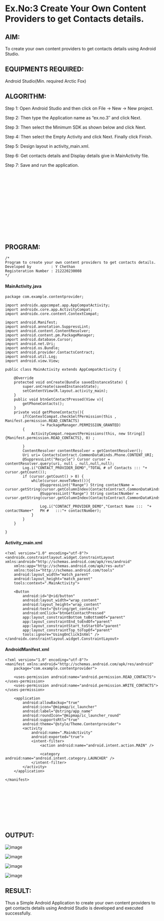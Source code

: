 # Ex.No:3 Create Your Own Content Providers to get Contacts details.


## AIM:

To create your own content providers to get contacts details using Android Studio.

## EQUIPMENTS REQUIRED:

Android Studio(Min. required Arctic Fox)

## ALGORITHM:

Step 1: Open Android Studio and then click on File -> New -> New project.

Step 2: Then type the Application name as “ex.no.3″ and click Next. 

Step 3: Then select the Minimum SDK as shown below and click Next.

Step 4: Then select the Empty Activity and click Next. Finally click Finish.

Step 5: Design layout in activity_main.xml.

Step 6: Get contacts details and Display details give in MainActivity file.

Step 7: Save and run the application.

<br><br><br><br><br><br><br><br><br><br><br><br>

## PROGRAM:

```
/*
Program to create your own content providers to get contacts details.
Developed by         : Y Chethan
Registeration Number : 212220230008
*/
```
#### MainActivity.java
```
package com.example.contentprovider;

import androidx.appcompat.app.AppCompatActivity;
import androidx.core.app.ActivityCompat;
import androidx.core.content.ContextCompat;

import android.Manifest;
import android.annotation.SuppressLint;
import android.content.ContentResolver;
import android.content.pm.PackageManager;
import android.database.Cursor;
import android.net.Uri;
import android.os.Bundle;
import android.provider.ContactsContract;
import android.util.Log;
import android.view.View;

public class MainActivity extends AppCompatActivity {

    @Override
    protected void onCreate(Bundle savedInstanceState) {
        super.onCreate(savedInstanceState);
        setContentView(R.layout.activity_main);
    }
    public void btnGetContactPressed(View v){
        getPhoneContacts();
    }
    private void getPhoneContacts(){
        if(ContextCompat.checkSelfPermission(this , Manifest.permission.READ_CONTACTS)
                != PackageManager.PERMISSION_GRANTED)
        {
            ActivityCompat.requestPermissions(this, new String[] {Manifest.permission.READ_CONTACTS}, 0) ;

        }
        ContentResolver contentResolver = getContentResolver();
        Uri uri= ContactsContract.CommonDataKinds.Phone.CONTENT_URI;
        @SuppressLint("Recycle") Cursor cursor = contentResolver.query(uri, null , null,null,null);
        Log.i("CONTACT_PROVIDER_DEMO","TOTAL # of Contacts ::: "+ cursor.getCount());
        if (cursor.getCount() > 0) {
            while(cursor.moveToNext()){
                @SuppressLint("Range") String contactName = cursor.getString(cursor.getColumnIndex(ContactsContract.CommonDataKinds.Phone.DISPLAY_NAME));
                @SuppressLint("Range") String contactNumber = cursor.getString(cursor.getColumnIndex(ContactsContract.CommonDataKinds.Phone.NUMBER));

                Log.i("CONTACT_PROVIDER_DEMO","Contact Name :::  "+ contactName+"   PH #   :::"+ contactNumber);
            }
        }
    }

}

```
#### Activity_main.xml
```
<?xml version="1.0" encoding="utf-8"?>
<androidx.constraintlayout.widget.ConstraintLayout xmlns:android="http://schemas.android.com/apk/res/android"
    xmlns:app="http://schemas.android.com/apk/res-auto"
    xmlns:tools="http://schemas.android.com/tools"
    android:layout_width="match_parent"
    android:layout_height="match_parent"
    tools:context=".MainActivity">

    <Button
        android:id="@+id/button"
        android:layout_width="wrap_content"
        android:layout_height="wrap_content"
        android:text="@string/get_contacts"
        android:onClick="btnGetContactPressed"
        app:layout_constraintBottom_toBottomOf="parent"
        app:layout_constraintEnd_toEndOf="parent"
        app:layout_constraintStart_toStartOf="parent"
        app:layout_constraintTop_toTopOf="parent"
        tools:ignore="UsingOnClickInXml" />
</androidx.constraintlayout.widget.ConstraintLayout>
```
#### AndroidManifest.xml
```
<?xml version="1.0" encoding="utf-8"?>
<manifest xmlns:android="http://schemas.android.com/apk/res/android"
    package="com.example.contentprovider">

    <uses-permission android:name="android.permission.READ_CONTACTS"></uses-permission>
    <uses-permission android:name="android.permission.WRITE_CONTACTS"></uses-permission>

    <application
        android:allowBackup="true"
        android:icon="@mipmap/ic_launcher"
        android:label="@string/app_name"
        android:roundIcon="@mipmap/ic_launcher_round"
        android:supportsRtl="true"
        android:theme="@style/Theme.Contentprovider">
        <activity
            android:name=".MainActivity"
            android:exported="true">
            <intent-filter>
                <action android:name="android.intent.action.MAIN" />

                <category android:name="android.intent.category.LAUNCHER" />
            </intent-filter>
        </activity>
    </application>

</manifest>
```

<br><br><br><br><br><br><br>

## OUTPUT:

![image](https://user-images.githubusercontent.com/65499285/163918016-3edce2f0-6b8c-458f-81c8-5714085c0752.png)

![image](https://user-images.githubusercontent.com/65499285/163917975-46dad8e6-3bf2-4644-aba3-46de3b0fb76b.png)

![image](https://user-images.githubusercontent.com/65499285/163918038-ab4fa551-09f1-4545-8860-4bd696cab70a.png)

![image](https://user-images.githubusercontent.com/65499285/163918046-b7b3bccb-5744-4791-befc-a51c06789380.png)

## RESULT:

Thus a Simple Android Application to create your own content providers to get contacts details using Android Studio is developed and executed successfully.
